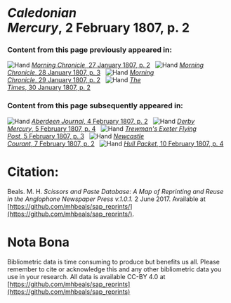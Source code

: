 # *Caledonian Mercury*, 2 February 1807, p. 2  
  
### Content from this page previously appeared in:  
![Hand](http://scissorsandpaste.net/wp-content/uploads/2017/06/smallhandpointer.png) [*Morning Chronicle*, 27 January 1807, p. 2](https://mhbeals.github.io/sap_html/Morning-Chronicle/Morning-Chronicle-27-January-1807-p-2)  
![Hand](http://scissorsandpaste.net/wp-content/uploads/2017/06/smallhandpointer.png) [*Morning Chronicle*, 28 January 1807, p. 3](https://mhbeals.github.io/sap_html/Morning-Chronicle/Morning-Chronicle-28-January-1807-p-3)  
![Hand](http://scissorsandpaste.net/wp-content/uploads/2017/06/smallhandpointer.png) [*Morning Chronicle*, 29 January 1807, p. 2](https://mhbeals.github.io/sap_html/Morning-Chronicle/Morning-Chronicle-29-January-1807-p-2)  
![Hand](http://scissorsandpaste.net/wp-content/uploads/2017/06/smallhandpointer.png) [*The Times*, 30 January 1807, p. 2](https://mhbeals.github.io/sap_html/The-Times/The-Times-30-January-1807-p-2)  
  
### Content from this page subsequently appeared in:  
![Hand](http://scissorsandpaste.net/wp-content/uploads/2017/06/smallhandpointer.png) [*Aberdeen Journal*, 4 February 1807, p. 2](https://mhbeals.github.io/sap_html/Aberdeen-Journal/Aberdeen-Journal-4-February-1807-p-2)  
![Hand](http://scissorsandpaste.net/wp-content/uploads/2017/06/smallhandpointer.png) [*Derby Mercury*, 5 February 1807, p. 4](https://mhbeals.github.io/sap_html/Derby-Mercury/Derby-Mercury-5-February-1807-p-4)  
![Hand](http://scissorsandpaste.net/wp-content/uploads/2017/06/smallhandpointer.png) [*Trewman's Exeter Flying Post*, 5 February 1807, p. 3](https://mhbeals.github.io/sap_html/Trewman's-Exeter-Flying-Post/Trewman's-Exeter-Flying-Post-5-February-1807-p-3)  
![Hand](http://scissorsandpaste.net/wp-content/uploads/2017/06/smallhandpointer.png) [*Newcastle Courant*, 7 February 1807, p. 2](https://mhbeals.github.io/sap_html/Newcastle-Courant/Newcastle-Courant-7-February-1807-p-2)  
![Hand](http://scissorsandpaste.net/wp-content/uploads/2017/06/smallhandpointer.png) [*Hull Packet*, 10 February 1807, p. 4](https://mhbeals.github.io/sap_html/Hull-Packet/Hull-Packet-10-February-1807-p-4)  


# Citation: 

Beals. M. H. *Scissors and Paste Database: A Map of Reprinting and Reuse in the Anglophone Newspaper Press v.1.0.1.* 2 June 2017. Available at [https://github.com/mhbeals/sap_reprints/](https://github.com/mhbeals/sap_reprints/). 

# Nota Bona

Bibliometric data is time consuming to produce but benefits us all. Please remember to cite or acknowledge this and any other bibliometric data you use in your research. All data is available CC-BY 4.0 at [https://github.com/mhbeals/sap_reprints](https://github.com/mhbeals/sap_reprints)